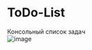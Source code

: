 # ToDo-List
Консольный список задач </br>
![image](https://github.com/Nezox56/ToDo-List/assets/36198892/700d19e4-de63-48ba-b101-10ac4eeed622)
